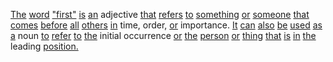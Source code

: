 [The](./the.md) [word](./word.md) ["first"](./first.md) [is](./is.md) [an](./an.md) adjective [that](./that.md) [refers](./refers.md) [to](./to.md) [something](./something.md) [or](./or.md) [someone](./someone.md) [that](./that.md) [comes](./comes.md) [before](./before.md) [all](./all.md) [others](./others.md) [in](./in.md) time, order, [or](./or.md) importance. [It](./it.md) [can](./can.md) [also](./also.md) [be](./be.md) [used](./used.md) [as](./as.md) [a](./a.md) noun [to](./to.md) [refer](./refer.md) [to](./to.md) [the](./the.md) initial occurrence [or](./or.md) [the](./the.md) [person](./person.md) [or](./or.md) [thing](./thing.md) [that](./that.md) [is](./is.md) [in](./in.md) [the](./the.md) leading [position.](./position.md)